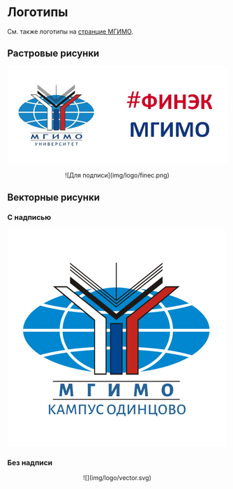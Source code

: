 # Логотипы

См. также логотипы на [странцие МГИМО](https://mgimo.ru/about/today/logo/).

## Растровые рисунки

<!-- поменять на png -->

![](img/logo/front_dash.jpg)

<center>
![Для подписи](img/logo/finec.png)
</center>

## Векторные рисунки

### C надписью

![](img/logo/vector-caption.svg)

### Без надписи

<!-- Используется в mkdocs.yml -->

<center>
![](img/logo/vector.svg)
</center>
